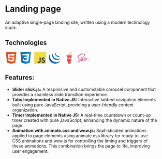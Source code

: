 # Landing page

An adaptive single-page landing site, written using a modern technology stack.

## Technologies

<div>
  <img src="https://github.com/devicons/devicon/blob/master/icons/html5/html5-original.svg" title="html5" alt="html5" width="40" height="40"/>&nbsp
   <img src="https://github.com/devicons/devicon/blob/master/icons/css3/css3-original.svg" title="css" alt="css" width="40" height="40"/>&nbsp
  <img src="https://github.com/devicons/devicon/blob/master/icons/javascript/javascript-original.svg" title="javascript" alt="javascript" width="40" height="40"/>&nbsp
  <img src="https://github.com/devicons/devicon/blob/master/icons/jquery/jquery-plain.svg" title="jquery" alt="jquery" width="40" height="40"/>&nbsp
  <img src="https://github.com/devicons/devicon/blob/master/icons/gulp/gulp-plain.svg" title="gulp" alt="gulp" width="40" height="40"/>&nbsp
  <img src="https://github.com/devicons/devicon/blob/master/icons/sass/sass-original.svg" title="sass/scss" alt="sass/scss" width="40" height="40"/>&nbsp;
</div>

## Features:
<ul>
  <li>
    <b>Slider slick.js:</b> A responsive and customizable carousel component that provides a seamless slide transition experience.
  </li>
  <li>
    <b>Tabs Implemented in Native JS:</b> Interactive tabbed navigation elements built using pure JavaScript, providing a user-friendly content organization.
  </li>
  <li>
    <b>Timer Implemented in Native JS:</b> A real-time countdown or count-up timer created with pure JavaScript, enhancing the dynamic nature of the page.
  </li>
  <li>
    <b>Animation with animate.css and wow.js:</b> Sophisticated animations applied to page elements using animate.css library for ready-to-use CSS animations and wow.js for controlling the timing and triggers of these animations. This combination brings the page to life, improving user engagement.
  </li>
</ul>
